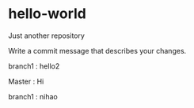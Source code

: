# hello-world
Just another repository

Write a commit message that describes your changes.


branch1 : hello2

Master : Hi

branch1 : nihao
